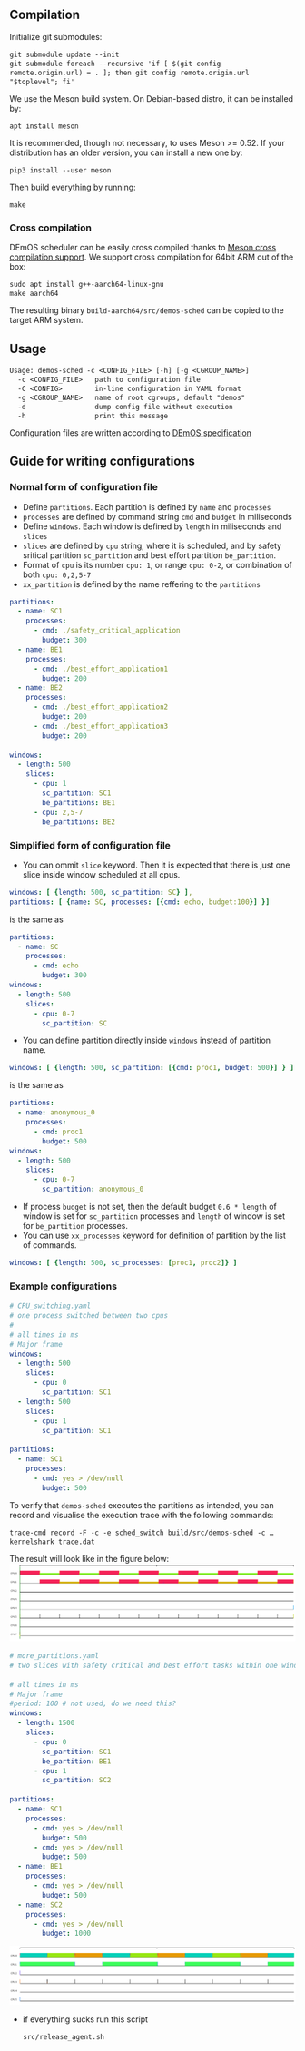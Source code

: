 ## Compilation

Initialize git submodules:

    git submodule update --init
    git submodule foreach --recursive 'if [ $(git config remote.origin.url) = . ]; then git config remote.origin.url "$toplevel"; fi'

We use the Meson build system. On Debian-based distro, it can be
installed by:

    apt install meson

It is recommended, though not necessary, to uses Meson >= 0.52. If
your distribution has an older version, you can install a new one by:

    pip3 install --user meson

Then build everything by running:

    make

### Cross compilation

DEmOS scheduler can be easily cross compiled thanks to [Meson cross
compilation support][cross]. We support cross compilation for 64bit
ARM out of the box:

    sudo apt install g++-aarch64-linux-gnu
	make aarch64

The resulting binary `build-aarch64/src/demos-sched` can be copied to
the target ARM system.

[cross]: https://mesonbuild.com/Cross-compilation.html

## Usage

    Usage: demos-sched -c <CONFIG_FILE> [-h] [-g <CGROUP_NAME>]
      -c <CONFIG_FILE>   path to configuration file
      -C <CONFIG>        in-line configuration in YAML format
      -g <CGROUP_NAME>   name of root cgroups, default "demos"
      -d                 dump config file without execution
      -h                 print this message


Configuration files are written according to [DEmOS specification](./demos-sched.pdf)

## Guide for writing configurations

### Normal form of configuration file

- Define `partitions`. Each partition is defined by `name` and `processes`
- `processes` are defined by command string `cmd` and `budget` in miliseconds
- Define `windows`. Each window is defined by `length` in miliseconds and `slices`
- `slices` are defined by `cpu` string, where it is scheduled, and by safety sritical partition `sc_partition` and best effort partition `be_partition`.
- Format of `cpu` is its number `cpu: 1`, or range `cpu: 0-2`, or combination of both `cpu: 0,2,5-7`
- `xx_partition` is defined by the name reffering to the `partitions`

``` yaml
partitions:
  - name: SC1
    processes:
      - cmd: ./safety_critical_application
        budget: 300
  - name: BE1
    processes:
      - cmd: ./best_effort_application1
        budget: 200
  - name: BE2
    processes:
      - cmd: ./best_effort_application2
        budget: 200
      - cmd: ./best_effort_application3
        budget: 200
        
windows:
  - length: 500
    slices:
      - cpu: 1
        sc_partition: SC1
        be_partitions: BE1
      - cpu: 2,5-7
        be_partitions: BE2
```

### Simplified form of configuration file

- You can ommit `slice` keyword. Then it is expected that there is just one slice inside window scheduled at all cpus.

``` yaml
windows: [ {length: 500, sc_partition: SC} ],
partitions: [ {name: SC, processes: [{cmd: echo, budget:100}] }]
```

is the same as

``` yaml
partitions:
  - name: SC
    processes:
      - cmd: echo
        budget: 300
windows:
  - length: 500
    slices:
      - cpu: 0-7
        sc_partition: SC
```

- You can define partition directly inside `windows` instead of partition name.

``` yaml
windows: [ {length: 500, sc_partition: [{cmd: proc1, budget: 500}] } ]
```

is the same as

``` yaml
partitions:
  - name: anonymous_0
    processes:
      - cmd: proc1
        budget: 500
windows:
  - length: 500
    slices:
      - cpu: 0-7
        sc_partition: anonymous_0
```

- If process `budget` is not set, then the default budget `0.6 * length` of window is set for `sc_partition` processes and `length` of window is set for `be_partition` processes.
- You can use `xx_processes` keyword for definition of partition by the list of commands.

``` yaml
windows: [ {length: 500, sc_processes: [proc1, proc2]} ]
```


### Example configurations

``` yaml
# CPU_switching.yaml
# one process switched between two cpus
#
# all times in ms
# Major frame
windows:
  - length: 500
    slices:
      - cpu: 0
        sc_partition: SC1
  - length: 500
    slices:
      - cpu: 1
        sc_partition: SC1

partitions:
  - name: SC1
    processes:
      - cmd: yes > /dev/null
        budget: 500
```

To verify that `demos-sched` executes the partitions as intended, you
can record and visualise the execution trace with the following
commands:

    trace-cmd record -F -c -e sched_switch build/src/demos-sched -c …
    kernelshark trace.dat

The result will look like in the figure below:
![](./test_config/CPU_switching.png)

``` yaml
# more_partitions.yaml
# two slices with safety critical and best effort tasks within one window

# all times in ms
# Major frame
#period: 100 # not used, do we need this?
windows:
  - length: 1500
    slices:
      - cpu: 0
        sc_partition: SC1
        be_partition: BE1
      - cpu: 1
        sc_partition: SC2

partitions:
  - name: SC1
    processes:
      - cmd: yes > /dev/null
        budget: 500
      - cmd: yes > /dev/null
        budget: 500
  - name: BE1
    processes:
      - cmd: yes > /dev/null
        budget: 500
  - name: SC2
    processes:
      - cmd: yes > /dev/null
        budget: 1000
```

![](./test_config/more_partitions.png)

- if everything sucks run this script
    ```
    src/release_agent.sh
    ```


